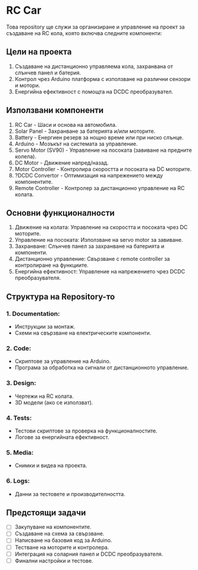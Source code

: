 # RC Car

Това repository ще служи за организиране и управление на проект за създаване на RC кола, която включва следните компоненти:

## Цели на проекта
1. Създаване на дистанционно управляема кола, захранвана от слънчев панел и батерия.
2. Контрол чрез Arduino платформа с използване на различни сензори и мотори.
3. Енергийна ефективност с помощта на DCDC преобразувател.

## Използвани компоненти
1. RC Car - Шаси и основа на автомобила.
2. Solar Panel - Захранване за батерията и/или моторите.
3. Battery - Енергиен резерв за нощно време или при ниско слънце.
4. Arduino - Мозъкът на системата за управление.
5. Servo Motor (SV90) - Управление на посоката (завиване на предните колела).
6. DC Motor - Движение напред/назад.
7. Motor Controller - Контролира скоростта и посоката на DC моторите.
8. ?DCDC Convertor - Оптимизация на напрежението между компонентите.
9. Remote Controller - Контролер за дистанционно управление на RC колата.

## Основни функционалности
1. Движение на колата: Управление на скоростта и посоката чрез DC моторите.
2. Управление на посоката: Използване на servo motor за завиване.
3. Захранване: Слънчев панел за захранване на батерията и компоненти.
4. Дистанционно управление: Свързване с remote controller за контролиране на функциите.
5. Енергийна ефективност: Управление на напрежението чрез DCDC преобразувателя.

## Структура на Repository-то
### 1. Documentation:
  - Инструкции за монтаж.
  - Схеми на свързване на електрическите компоненти.
### 2. Code:
  - Скриптове за управление на Arduino.
  - Програма за обработка на сигнали от дистанционното управление.
### 3. Design:
  - Чертежи на RC колата.
  - 3D модели (ако се използват).
### 4. Tests:
  - Тестови скриптове за проверка на функционалностите.
  - Логове за енергийната ефективност.
### 5. Media:
  - Снимки и видеа на проекта.
### 6. Logs:
  - Данни за тестовете и производителността.
## Предстоящи задачи
- [ ] Закупуване на компонентите.
- [ ] Създаване на схема за свързване.
- [ ] Написване на базовия код за Arduino.
- [ ] Тестване на моторите и контролера.
- [ ] Интеграция на соларния панел и DCDC преобразувателя.
- [ ] Финални настройки и тестове.
